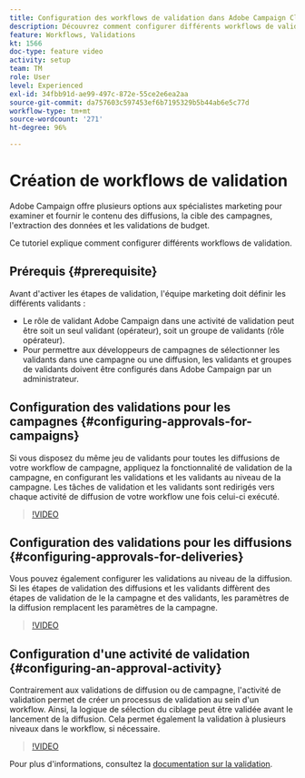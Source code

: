 ```yaml
---
title: Configuration des workflows de validation dans Adobe Campaign Classic
description: Découvrez comment configurer différents workflows de validation.
feature: Workflows, Validations
kt: 1566
doc-type: feature video
activity: setup
team: TM
role: User
level: Experienced
exl-id: 34fbb91d-ae99-497c-872e-55ce2e6ea2aa
source-git-commit: da757603c597453ef6b7195329b5b44ab6e5c77d
workflow-type: tm+mt
source-wordcount: '271'
ht-degree: 96%

---
```



# Création de workflows de validation

Adobe Campaign offre plusieurs options aux spécialistes marketing pour examiner et fournir le contenu des diffusions, la cible des campagnes, l&#39;extraction des données et les validations de budget.

Ce tutoriel explique comment configurer différents workflows de validation.

## Prérequis {#prerequisite}

Avant d&#39;activer les étapes de validation, l&#39;équipe marketing doit définir les différents validants :

* Le rôle de validant Adobe Campaign dans une activité de validation peut être soit un seul validant (opérateur), soit un groupe de validants (rôle opérateur).
* Pour permettre aux développeurs de campagnes de sélectionner les validants dans une campagne ou une diffusion, les validants et groupes de validants doivent être configurés dans Adobe Campaign par un administrateur.

## Configuration des validations pour les campagnes   {#configuring-approvals-for-campaigns}

Si vous disposez du même jeu de validants pour toutes les diffusions de votre workflow de campagne, appliquez la fonctionnalité de validation de la campagne, en configurant les validations et les validants au niveau de la campagne. Les tâches de validation et les validants sont redirigés vers chaque activité de diffusion de votre workflow une fois celui-ci exécuté.

>[!VIDEO](https://video.tv.adobe.com/v/25175?quality=12)

## Configuration des validations pour les diffusions   {#configuring-approvals-for-deliveries}

Vous pouvez également configurer les validations au niveau de la diffusion. Si les étapes de validation des diffusions et les validants diffèrent des étapes de validation de le la campagne et des validants, les paramètres de la diffusion remplacent les paramètres de la campagne.

>[!VIDEO](https://video.tv.adobe.com/v/25176?quality=12)

## Configuration d&#39;une activité de validation   {#configuring-an-approval-activity}

Contrairement aux validations de diffusion ou de campagne, l&#39;activité de validation permet de créer un processus de validation au sein d&#39;un workflow. Ainsi, la logique de sélection du ciblage peut être validée avant le lancement de la diffusion. Cela permet également la validation à plusieurs niveaux dans le workflow, si nécessaire.

>[!VIDEO](https://video.tv.adobe.com/v/25174?quality=12)

Pour plus d&#39;informations, consultez la [documentation sur la validation](https://experienceleague.adobe.com/docs/campaign-classic/using/automating-with-workflows/flow-control-activities/approval.html?lang=fr).
